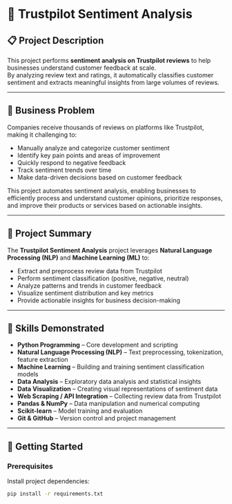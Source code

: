 # 🧠 Trustpilot Sentiment Analysis

## 📋 Project Description
This project performs **sentiment analysis on Trustpilot reviews** to help businesses understand customer feedback at scale.  
By analyzing review text and ratings, it automatically classifies customer sentiment and extracts meaningful insights from large volumes of reviews.

---

## 💼 Business Problem
Companies receive thousands of reviews on platforms like Trustpilot, making it challenging to:

- Manually analyze and categorize customer sentiment  
- Identify key pain points and areas of improvement  
- Quickly respond to negative feedback  
- Track sentiment trends over time  
- Make data-driven decisions based on customer feedback  

This project automates sentiment analysis, enabling businesses to efficiently process and understand customer opinions, prioritize responses, and improve their products or services based on actionable insights.

---

## 🧩 Project Summary
The **Trustpilot Sentiment Analysis** project leverages **Natural Language Processing (NLP)** and **Machine Learning (ML)** to:

- Extract and preprocess review data from Trustpilot  
- Perform sentiment classification (positive, negative, neutral)  
- Analyze patterns and trends in customer feedback  
- Visualize sentiment distribution and key metrics  
- Provide actionable insights for business decision-making  

---

## 🧠 Skills Demonstrated
- **Python Programming** – Core development and scripting  
- **Natural Language Processing (NLP)** – Text preprocessing, tokenization, feature extraction  
- **Machine Learning** – Building and training sentiment classification models  
- **Data Analysis** – Exploratory data analysis and statistical insights  
- **Data Visualization** – Creating visual representations of sentiment data  
- **Web Scraping / API Integration** – Collecting review data from Trustpilot  
- **Pandas & NumPy** – Data manipulation and numerical computing  
- **Scikit-learn** – Model training and evaluation  
- **Git & GitHub** – Version control and project management  

---

## 🚀 Getting Started

### Prerequisites
Install project dependencies:
```bash
pip install -r requirements.txt